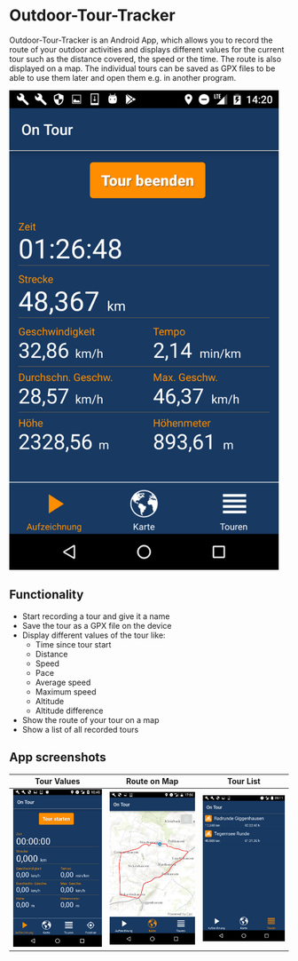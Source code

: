 # Outdoor-Tour-Tracker
Outdoor-Tour-Tracker is an Android App, which allows you to record the route of your outdoor activities and displays different values for the current tour such as the distance covered, the speed or the time. The route is also displayed on a map. The individual tours can be saved as GPX files to be able to use them later and open them e.g. in another program.


<img src="./Doc/Images/Outdoor_Tour_Tracker.png" width="486px" height="864px">

## Functionality
* Start recording a tour and give it a name
* Save the tour as a GPX file on the device
* Display different values of the tour like:
  * Time since tour start
  * Distance
  * Speed
  * Pace
  * Average speed
  * Maximum speed
  * Altitude
  * Altitude difference
* Show the route of your tour on a map
* Show a list of all recorded tours

## App screenshots
Tour Values | Route on Map | Tour List
------------|--------------|----------
![Tour Values](/Doc/Images/TourValues.png) | ![Route on Map](/Doc/Images/TourOnMap.png) | ![Tour List](/Doc/Images/TourList.png)
